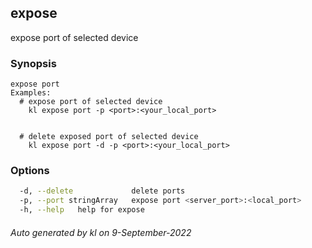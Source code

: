 ## expose

expose port of selected device

### Synopsis

```
expose port
Examples:
  # expose port of selected device
	kl expose port -p <port>:<your_local_port> 


  # delete exposed port of selected device
	kl expose port -d -p <port>:<your_local_port> 

```

### Options

```bash
  -d, --delete             delete ports
  -p, --port stringArray   expose port <server_port>:<local_port>
  -h, --help   help for expose
```



###### Auto generated by kl on 9-September-2022
